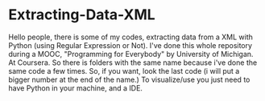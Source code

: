 # Extracting-Data-XML
Hello people, there is some of my codes, extracting data from a XML with Python (using Regular Expression or Not). I've done this whole repository during a MOOC, "Programming for Everybody" by University of Michigan. At Coursera.  So there is folders with the same name because i've done the same code a few times. So, if you want, look the last code (i will put a bigger number at the end of the name.)  To visualize/use you just need to have Python in your machine, and a IDE.
